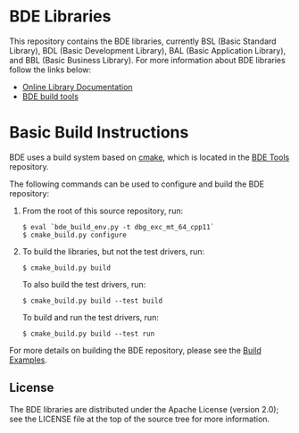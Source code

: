 BDE Libraries
=============

This repository contains the BDE libraries, currently BSL (Basic Standard
Library), BDL (Basic Development Library), BAL (Basic Application Library), and
BBL (Basic Business Library).  For more information about BDE libraries
follow the links below:

* [Online Library Documentation](http://bde.bloomberg.com/bde-docs)
* [BDE build tools](https://bde.bloomberg.com/bde-tools/)

Basic Build Instructions
========================

BDE uses a build system based on [cmake](https://cmake.org), which is located
in the [BDE Tools](https://bbgithub.dev.bloomberg.com/bde/bde-tools/)
repository. 

The following commands can be used to configure and build the BDE repository:

1. From the root of this source repository, run:

   ```shell
   $ eval `bde_build_env.py -t dbg_exc_mt_64_cpp11`
   $ cmake_build.py configure
   ```

2. To build the libraries, but not the test drivers, run:

   ```shell
   $ cmake_build.py build
   ```

   To also build the test drivers, run:

   ```shell
   $ cmake_build.py build --test build
   ```

   To build and run the test drivers, run:

   ```shell
   $ cmake_build.py build --test run
   ```

For more details on building the BDE repository, please see the
[Build Examples](https://bde.bloomberg.com/bde-tools/cmake/examples.html).

License
-------
The BDE libraries are distributed under the Apache License (version 2.0); see
the LICENSE file at the top of the source tree for more information.
